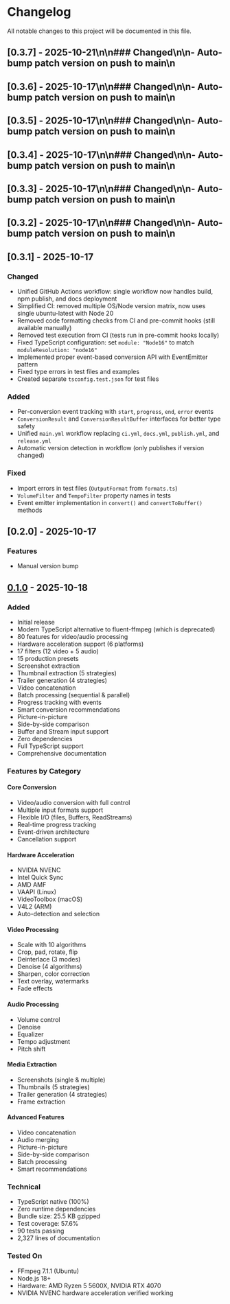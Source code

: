 # Changelog

All notable changes to this project will be documented in this file.

## [0.3.7] - 2025-10-21\n\n### Changed\n\n- Auto-bump patch version on push to main\n

## [0.3.6] - 2025-10-17\n\n### Changed\n\n- Auto-bump patch version on push to main\n

## [0.3.5] - 2025-10-17\n\n### Changed\n\n- Auto-bump patch version on push to main\n

## [0.3.4] - 2025-10-17\n\n### Changed\n\n- Auto-bump patch version on push to main\n

## [0.3.3] - 2025-10-17\n\n### Changed\n\n- Auto-bump patch version on push to main\n

## [0.3.2] - 2025-10-17\n\n### Changed\n\n- Auto-bump patch version on push to main\n

## [0.3.1] - 2025-10-17

### Changed

- Unified GitHub Actions workflow: single workflow now handles build, npm publish, and docs deployment
- Simplified CI: removed multiple OS/Node version matrix, now uses single ubuntu-latest with Node 20
- Removed code formatting checks from CI and pre-commit hooks (still available manually)
- Removed test execution from CI (tests run in pre-commit hooks locally)
- Fixed TypeScript configuration: set `module: "Node16"` to match `moduleResolution: "node16"`
- Implemented proper event-based conversion API with EventEmitter pattern
- Fixed type errors in test files and examples
- Created separate `tsconfig.test.json` for test files

### Added

- Per-conversion event tracking with `start`, `progress`, `end`, `error` events
- `ConversionResult` and `ConversionResultBuffer` interfaces for better type safety
- Unified `main.yml` workflow replacing `ci.yml`, `docs.yml`, `publish.yml`, and `release.yml`
- Automatic version detection in workflow (only publishes if version changed)

### Fixed

- Import errors in test files (`OutputFormat` from `formats.ts`)
- `VolumeFilter` and `TempoFilter` property names in tests
- Event emitter implementation in `convert()` and `convertToBuffer()` methods

## [0.2.0] - 2025-10-17

### Features

- Manual version bump

## [0.1.0] - 2025-10-18

### Added

- Initial release
- Modern TypeScript alternative to fluent-ffmpeg (which is deprecated)
- 80 features for video/audio processing
- Hardware acceleration support (6 platforms)
- 17 filters (12 video + 5 audio)
- 15 production presets
- Screenshot extraction
- Thumbnail extraction (5 strategies)
- Trailer generation (4 strategies)
- Video concatenation
- Batch processing (sequential & parallel)
- Progress tracking with events
- Smart conversion recommendations
- Picture-in-picture
- Side-by-side comparison
- Buffer and Stream input support
- Zero dependencies
- Full TypeScript support
- Comprehensive documentation

### Features by Category

#### Core Conversion

- Video/audio conversion with full control
- Multiple input formats support
- Flexible I/O (files, Buffers, ReadStreams)
- Real-time progress tracking
- Event-driven architecture
- Cancellation support

#### Hardware Acceleration

- NVIDIA NVENC
- Intel Quick Sync
- AMD AMF
- VAAPI (Linux)
- VideoToolbox (macOS)
- V4L2 (ARM)
- Auto-detection and selection

#### Video Processing

- Scale with 10 algorithms
- Crop, pad, rotate, flip
- Deinterlace (3 modes)
- Denoise (4 algorithms)
- Sharpen, color correction
- Text overlay, watermarks
- Fade effects

#### Audio Processing

- Volume control
- Denoise
- Equalizer
- Tempo adjustment
- Pitch shift

#### Media Extraction

- Screenshots (single & multiple)
- Thumbnails (5 strategies)
- Trailer generation (4 strategies)
- Frame extraction

#### Advanced Features

- Video concatenation
- Audio merging
- Picture-in-picture
- Side-by-side comparison
- Batch processing
- Smart recommendations

### Technical

- TypeScript native (100%)
- Zero runtime dependencies
- Bundle size: 25.5 KB gzipped
- Test coverage: 57.6%
- 90 tests passing
- 2,327 lines of documentation

### Tested On

- FFmpeg 7.1.1 (Ubuntu)
- Node.js 18+
- Hardware: AMD Ryzen 5 5600X, NVIDIA RTX 4070
- NVIDIA NVENC hardware acceleration verified working

[0.1.0]: https://github.com/parth181195/ffmpeg-forge/releases/tag/v0.1.0
